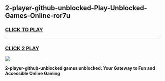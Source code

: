 
## 2-player-github-unblocked-Play-Unblocked-Games-Online-ror7u
<h3>
<a href="https://premium76.site?title=2-player-github-unblocked&ref=25A">CLICK TO PLAY</a></h3>
<hr>

<h3>
<a href="https://premium76.site?title=2-player-github-unblocked&ref=25A">CLICK 2 PLAY</a>
  
</h3>

<a href="https://premium76.site?title=2-player-github-unblocked&ref=25A"><img src="https://clearcache.store/games.png"></a>


**2-player-github-unblocked games unblocked: Your Gateway to Fun and Accessible Online Gaming**
